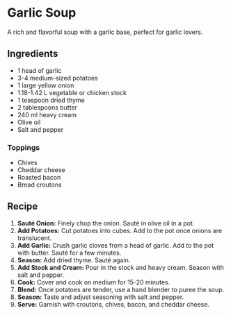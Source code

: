 # Garlic Soup

A rich and flavorful soup with a garlic base, perfect for garlic lovers.

## Ingredients

- 1 head of garlic
- 3-4 medium-sized potatoes
- 1 large yellow onion
- 1.18-1.42 L vegetable or chicken stock
- 1 teaspoon dried thyme
- 2 tablespoons butter
- 240 ml heavy cream
- Olive oil
- Salt and pepper

### Toppings
- Chives
- Cheddar cheese
- Roasted bacon
- Bread croutons

## Recipe

1. **Sauté Onion:** Finely chop the onion. Sauté in olive oil in a pot.
2. **Add Potatoes:** Cut potatoes into cubes. Add to the pot once onions are translucent.
3. **Add Garlic:** Crush garlic cloves from a head of garlic. Add to the pot with butter. Sauté for a few minutes.
4. **Season:** Add dried thyme. Sauté again.
5. **Add Stock and Cream:** Pour in the stock and heavy cream. Season with salt and pepper.
6. **Cook:** Cover and cook on medium for 15-20 minutes.
7. **Blend:** Once potatoes are tender, use a hand blender to puree the soup.
8. **Season:** Taste and adjust seasoning with salt and pepper.
9. **Serve:** Garnish with croutons, chives, bacon, and cheddar cheese.
